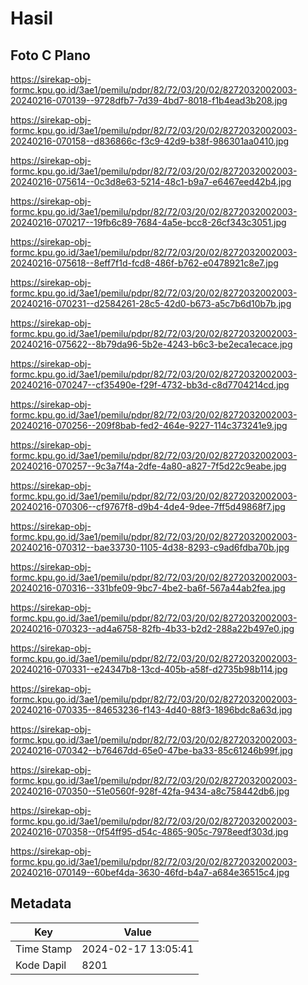 # Hasil

## Foto C Plano

https://sirekap-obj-formc.kpu.go.id/3ae1/pemilu/pdpr/82/72/03/20/02/8272032002003-20240216-070139--9728dfb7-7d39-4bd7-8018-f1b4ead3b208.jpg

https://sirekap-obj-formc.kpu.go.id/3ae1/pemilu/pdpr/82/72/03/20/02/8272032002003-20240216-070158--d836866c-f3c9-42d9-b38f-986301aa0410.jpg

https://sirekap-obj-formc.kpu.go.id/3ae1/pemilu/pdpr/82/72/03/20/02/8272032002003-20240216-075614--0c3d8e63-5214-48c1-b9a7-e6467eed42b4.jpg

https://sirekap-obj-formc.kpu.go.id/3ae1/pemilu/pdpr/82/72/03/20/02/8272032002003-20240216-070217--19fb6c89-7684-4a5e-bcc8-26cf343c3051.jpg

https://sirekap-obj-formc.kpu.go.id/3ae1/pemilu/pdpr/82/72/03/20/02/8272032002003-20240216-075618--8eff7f1d-fcd8-486f-b762-e0478921c8e7.jpg

https://sirekap-obj-formc.kpu.go.id/3ae1/pemilu/pdpr/82/72/03/20/02/8272032002003-20240216-070231--d2584261-28c5-42d0-b673-a5c7b6d10b7b.jpg

https://sirekap-obj-formc.kpu.go.id/3ae1/pemilu/pdpr/82/72/03/20/02/8272032002003-20240216-075622--8b79da96-5b2e-4243-b6c3-be2eca1ecace.jpg

https://sirekap-obj-formc.kpu.go.id/3ae1/pemilu/pdpr/82/72/03/20/02/8272032002003-20240216-070247--cf35490e-f29f-4732-bb3d-c8d7704214cd.jpg

https://sirekap-obj-formc.kpu.go.id/3ae1/pemilu/pdpr/82/72/03/20/02/8272032002003-20240216-070256--209f8bab-fed2-464e-9227-114c373241e9.jpg

https://sirekap-obj-formc.kpu.go.id/3ae1/pemilu/pdpr/82/72/03/20/02/8272032002003-20240216-070257--9c3a7f4a-2dfe-4a80-a827-7f5d22c9eabe.jpg

https://sirekap-obj-formc.kpu.go.id/3ae1/pemilu/pdpr/82/72/03/20/02/8272032002003-20240216-070306--cf9767f8-d9b4-4de4-9dee-7ff5d49868f7.jpg

https://sirekap-obj-formc.kpu.go.id/3ae1/pemilu/pdpr/82/72/03/20/02/8272032002003-20240216-070312--bae33730-1105-4d38-8293-c9ad6fdba70b.jpg

https://sirekap-obj-formc.kpu.go.id/3ae1/pemilu/pdpr/82/72/03/20/02/8272032002003-20240216-070316--331bfe09-9bc7-4be2-ba6f-567a44ab2fea.jpg

https://sirekap-obj-formc.kpu.go.id/3ae1/pemilu/pdpr/82/72/03/20/02/8272032002003-20240216-070323--ad4a6758-82fb-4b33-b2d2-288a22b497e0.jpg

https://sirekap-obj-formc.kpu.go.id/3ae1/pemilu/pdpr/82/72/03/20/02/8272032002003-20240216-070331--e24347b8-13cd-405b-a58f-d2735b98b114.jpg

https://sirekap-obj-formc.kpu.go.id/3ae1/pemilu/pdpr/82/72/03/20/02/8272032002003-20240216-070335--84653236-f143-4d40-88f3-1896bdc8a63d.jpg

https://sirekap-obj-formc.kpu.go.id/3ae1/pemilu/pdpr/82/72/03/20/02/8272032002003-20240216-070342--b76467dd-65e0-47be-ba33-85c61246b99f.jpg

https://sirekap-obj-formc.kpu.go.id/3ae1/pemilu/pdpr/82/72/03/20/02/8272032002003-20240216-070350--51e0560f-928f-42fa-9434-a8c758442db6.jpg

https://sirekap-obj-formc.kpu.go.id/3ae1/pemilu/pdpr/82/72/03/20/02/8272032002003-20240216-070358--0f54ff95-d54c-4865-905c-7978eedf303d.jpg

https://sirekap-obj-formc.kpu.go.id/3ae1/pemilu/pdpr/82/72/03/20/02/8272032002003-20240216-070149--60bef4da-3630-46fd-b4a7-a684e36515c4.jpg


## Metadata

| Key        | Value               |
| ---------- | ------------------- |
| Time Stamp | 2024-02-17 13:05:41 |
| Kode Dapil | 8201                |



